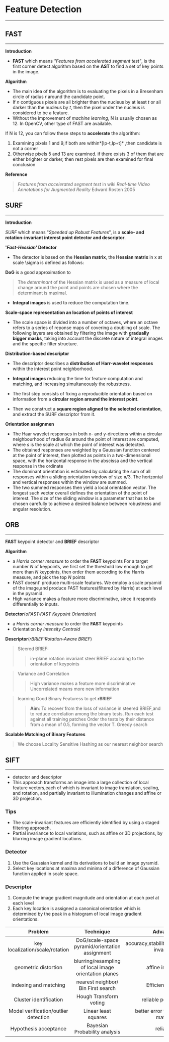 # Feature Detection
-----------------------
## FAST
--------
**Introduction**

* __FAST__ which means _"Features from accelerated segment test"_, is the first corner detect algorithm based on the **AST** to find a set of key points in the image. 

**Algorithm**

* The main idea of the algorithm is to evaluating the pixels in a Bresenham circle of radius _r_ around the candidate point.
* If _n_ contiguous pixels are all brighter than the nucleus by at least _t_ or all darker than the nucleus by _t_, then the pixel under the nucleus is considered to be a feature.
* Without the improvement of *machine learning*, N is usually chosen as 12. In OpenCV, other type of FAST are available.

If N is 12, you can follow these steps to **accelerate** the algorithm:
1. Examining pixels 1 and 9,if both are within*[Ip-t,Ip+t]* ,then candidate is not a corner
2. Otherwise pixels 5 and 13 are examined. if there exists 3 of them that are either brighter or darker, then rest pixels are then examined for final conclusion

**Reference**

> _Features from accelerated segment test_ in wiki
> _Real-time Video Annotations for Augmented Reality_ Edward Rosten 2005

## **SURF**
------------
**Introduction**

_SURF_ which means "_Speeded up Robust Features_", is a **scale- and rotation-invariant interest point detector and descriptor**.

**'_Fast-Hessian_' Detector**
* The detector is based on the **Hessian matrix**, the **Hessian matrix** in x at scale \sigma is defined as follows:


**DoG** is a good approximation to  
> The _determinant_ of the Hessian matrix is used as a measure of local change around the point and points are chosen where the determinant is maximal.
* **Integral images** is used to reduce the computation time.




**Scale-space representation an location of points of interest**

* The scale space is divided into a number of octaves, where an octave refers to a series of reponse maps of covering a doubling of scale. The following layers are obtained by filtering the image with **gradually bigger masks**, taking into account the discrete nature of integral images and the specific filter structure.

**Distribution-based descriptor**
* The descriptor describes a **distribution of Harr-wavelet responses** within the interest point neighborhood.
* **Integral images** reducing the time for feature computation and matching, and increasing simultaneously the robustness.


* The  first step consists of fixing a reproducible orientation based on information from a **circular region around the interest point**. 
 * Then we construct a **square region aligned to the selected orientation**, and extract the SURF descriptor from it.

**Orientation assignmen**

* The Haar wavelet responses in both x- and y-directions within a circular neighbourhood of radius *6s* around the point of interest are computed, where _s_ is the scale at which the point of interest was detected.
* The obtained responses are weighted by a Gaussian function centered at the point of interest, then plotted as points in a two-dimensional space, with the horizontal response in the abscissa and the vertical response in the ordinate
* The dominant orientation is estimated by calculating the sum of all responses within a sliding orientation window of size π/3. The horizontal and vertical responses within the window are summed.
* The two summed responses then yield a local orientation vector. The longest such vector overall defines the orientation of the point of interest. The size of the sliding window is a parameter that has to be chosen carefully to achieve a desired balance between robustness and angular resolution.

## **ORB**
---------
**FAST** keypoint detector and **BRIEF** descriptor

**Algorithm**

* a _Harris corner measure_ to order the **FAST** keypoints
For a target number _N_ of keypoints, we first set the threshold low enough to get more than _N_ keypoints, then order them according to the Harris measure, and pick the top _N_ points
* FAST doesnt' produce multi-scale features.
We employ a scale pryamid of the image,and produce FAST features(filtered by Harris) at each level in the pyramid.
* High variance makes a feature more discriminative, since it responds differentially to inputs.

**Detector**(_oFAST:FAST Keypoint Orientation_)

* a _Harris corner measure_ to order the **FAST** keypoints
* Orientation by _Intensity Centroid_

**Descriptor**(_rBRIEF:Rotation-Aware BRIEF_)

> Steered BRIEF: 
>>in-plane rotation invariant
>>steer BRIEF according to the orientation of keypoints

> Variance and Correlation
>>High variance makes a feature more discriminative
>>Uncorrelated means more new information

> learning Good Binary Featuress to get **rBRIEF**
>> **Aim**: To recover from the loss of variance in steered BRIEF,and to reduce correlation among the binary tests.
>>Run each test against all training patches
>>Order the tests by their distance from a mean of 0.5, forming the vector T.
>>Greedy search

**Scalable Matching of Binary Features**
> We choose Locality Sensitive Hashing as our nearest neighbor search

## **SIFT**
---------
* detector and descriptor
* This approach transforms an image into a large collection of local feature vectors,each of which is invariant to image translation, scaling, and rotation, and partially invariant to illumination changes and affine or 3D projection.

### Tips
* The scale-invariant features are efficiently identified by using a staged filtering approach.
* Partial invariance to local variations, such as affine or 3D projections, by blurring image gradient locations.

### Detector
1. Use the Gaussian kernel and its derivations to build an image pyramid.
2. Select key locations at maxima and minima of a difference of Gaussian function applied in scale space.

### Descriptor
1. Compute the image gradient magnitude and orientation at each pxel at each level
2. Each key location is assigned a canonical orientation which is determined by the peak in a histogram of local image gradient orientations.

|Problem|Technique|Advantage|
|:--------:|:--------------:|:---------:|
|key localization/scale/rotation|DoG/scale-space pyramid/orientation assignment|accuracy,stability,scale&rotational invariance|
|geometric distortion|blurring/resampling of local image orientation planes|affine invariance|
|indexing and matching|nearest neighbor/ Bin First search|Efficiency/speed|
|Cluster identification|Hough Transform voting|reliable pose models|
|Model verification/outlier detection|Linear least squares|better error tolerance with matches|
|Hypothesis acceptance|Bayesian Probability analysis|reliability|
